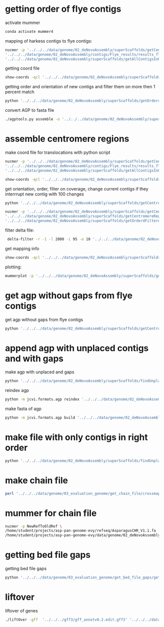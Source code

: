 # getting order of flye contigs
activate mummer
```bash
conda activate mummer4
```

mapping of harkess contigs to flye contigs:
```bash
nucmer -p '../../../data/genome/02_deNovoAssembly/superScaffolds/getCentromereRegions/ContigsToRefseq' \
'../../../data/genome/02_deNovoAssembly/contigs/Flye_results/results_flye_V1_GoodOutput/30-contigger/contigs.fasta' -l 200 -c 100 \
'../../../data/genome/02_deNovoAssembly/superScaffolds/getAllContigsInOldRefseq/AllCurrentContigs.fa'
```

getting coord file
```bash
show-coords -qcl '../../../data/genome/02_deNovoAssembly/superScaffolds/getCentromereRegions/ContigsToRefseq.delta' > '../../../data/genome/02_deNovoAssembly/superScaffolds/getCentromereRegions/ContigsToRefseq.coord'
```

getting order and orientation of new contigs and filter them on more then 1 percent match
```bash
python '../../../data/genome/02_deNovoAssembly/superScaffolds/getOrderdFilteredContigs/ContigsOrderedFilteredToRefseq/getOrderedContigs.py'
```

convert AGP to fasta file
```bash
./agptools.py assemble -o '../../../data/genome/02_deNovoAssembly/superScaffolds/getOrderdFilteredContigs/ContigsOrderedFilteredToRefseq/ContigsOrderedFilteredToRefseqContigs.fa' '../../../data/genome/02_deNovoAssembly/contigs/Flye_results/results_flye_V1_GoodOutput/30-contigger/contigs.fasta' '../../../data/genome/02_deNovoAssembly/superScaffolds/getOrderdFilteredContigs/ContigsOrderedFilteredToRefseq/ContigsOrderedFilteredToRefseqContigs.agp'
```

# assemble centromere regions
make coord file for translocations with python script
```bash
nucmer -p '../../../data/genome/02_deNovoAssembly/superScaffolds/getCentromereRegionsContigsToRefseq' \
'../../../data/genome/02_deNovoAssembly/contigs/Flye_results/results_flye_V1_GoodOutput/30-contigger/contigs.fasta' -l 200 -c 100 \
'../../../data/genome/02_deNovoAssembly/superScaffolds/getAllContigsInOldRefseq/AllCurrentContigs.fa'
```

```bash
show-coords -qcl '../../../data/genome/02_deNovoAssembly/superScaffolds/getCentromereRegions/ContigsToRefseq.delta' > '../../../data/genome/02_deNovoAssembly/superScaffolds/getCentromereRegions/ContigsToRefseq.coord'
```

get orientation, order, filter on coverage, change current contigs if they interrrupt new contig with 100 changes
```bash
python '../../../data/genome/02_deNovoAssembly/superScaffolds/getCentromereRegions/getOrderHarkessContigsInCentromere.py'
```

```bash
nucmer -p '../../../data/genome/02_deNovoAssembly/superScaffolds/getCentromereRegions/100Verplaatsingen/ContigsOrderedFilteredToRefseqV2WithGroupedCentromeres' \
'../../../data/genome/02_deNovoAssembly/superScaffolds/getCentromereRegions/juiste_volgorde_MPDIs_100verplaatsingen.fasta' -l 200 -c 100 \
'../../../data/genome/02_deNovoAssembly/superScaffolds/getOrderdFilteredContigs/ContigsOrderedFilteredToRefseq/ContigsOrderedFilteredToRefseqContigs.fa'
```

filter delta file:
```bash
 delta-filter -r -1 -l 2000 -i 95 -o 10 '../../../data/genome/02_deNovoAssembly/superScaffolds/getCentromereRegions/100Verplaatsingen/ContigsOrderedFilteredToRefseqV2WithGroupedCentromeres.delta'  > '../../../data/genome/02_deNovoAssembly/superScaffolds/getCentromereRegions/100Verplaatsingen/ContigsOrderedFilteredToRefseqV2WithGroupedCentromeres.filtered.delta' 
  ```

get mapping info
```bash
show-coords -qcl '../../../data/genome/02_deNovoAssembly/superScaffolds/getCentromereRegions/100Verplaatsingen/ContigsOrderedFilteredToRefseqV2WithGroupedCentromeres.delta'  > '../../../data/genome/02_deNovoAssembly/superScaffolds/getCentromereRegions/100Verplaatsingen/ContigsOrderedFilteredToRefseqV2WithGroupedCentromeres.coord' 
```

plotting:
```bash
mummerplot -p '../../../data/genome/02_deNovoAssembly/superScaffolds/getCentromereRegions/100Verplaatsingen/ContigsOrderedFilteredToRefseqV2WithGroupedCentromeres'  '../../../data/genome/02_deNovoAssembly/superScaffolds/getCentromereRegions/100Verplaatsingen/ContigsOrderedFilteredToRefseqV2WithGroupedCentromeres.filtered.delta' 
```

# get agp without gaps from flye contigs 
get agp without gaps from flye contigs
```bash
python '../../../data/genome/02_deNovoAssembly/superScaffolds/getCentromereRegions/makeAgpFromCoord.py'
```

# append agp with unplaced contigs and with gaps
make agp with unplaced and gaps
```bash
python '../../../data/genome/02_deNovoAssembly/superScaffolds/findUnplaced/findUnplaced.py'
```

reindex agp
```bash
python -m jcvi.formats.agp reindex '../../../data/genome/02_deNovoAssembly/superScaffolds/findUnplaced/100verplaatsingenWithUnplaced.agp'
```

make fasta of agp  
```bash
python -m jcvi.formats.agp build '../../../data/genome/02_deNovoAssembly/superScaffolds/findUnplaced/100verplaatsingenWithUnplaced.reindexed.agp' '../../../data/genome/02_deNovoAssembly/superScaffolds/getOrderdFilteredContigs/ContigsOrderedFilteredToRefseq/ContigsOrderedFilteredToRefseqContigs.fa' '../../../data/genome/02_deNovoAssembly/superScaffolds/findUnplaced/100verplaatsingenMetUnplaced.fa'
```

# make file with only contigs in right order
```bash
python '../../../data/genome/02_deNovoAssembly/superScaffolds/findUnplaced/getContigsInOrder.py'
```

# make chain file
```bash
perl '../../../data/genome/03_evaluation_genome/get_chain_file/crossmap_delta_to_chain.pl' --fwd_out '../../../data/genome/03_evaluation_genome/get_chain_file/forward.chain' --rev_out '../../../data/genome/03_evaluation_genome/get_chain_file/reverse.chain' '../../../data/genome/03_evaluation_genome/sequence_old_genome/NewRefToOldRef.delta'
```

# mummer for chain file
```bash
nucmer -p NewRefToOldRef \
/home/student/projects/asp-pan-genome-evy/refseq/AsparagusCHR_V1.1.fa -l 50 -c 100 \
/home/student/projects/asp-pan-genome-evy/data/genome/02_deNovoAssembly/superScaffolds/findUnplaced/100verplaatsingenMetUnplaced.fa
```

# getting bed file gaps
getting bed file gaps
```bash
python '../../../data/genome/03_evaluation_genome/get_bed_file_gaps/get_bed_gaps.py' '../../../data/genome/02_deNovoAssembly/superScaffolds/findUnplaced/100verplaatsingenMetUnplaced.fa'
```
 
# liftover
liftover of genes
```bash
./liftOver -gff  '../../../gff3/gff_annotv0.2.edit.gff3' '../../../data/genome/03_evaluation_genome/get_chain_file/forward.chain' '../../../data/genome/03_evaluation_genome/get_chain_file/liftOver/genomeEvy.gff3' '../../../data/genome/03_evaluation_genome/get_chain_file/liftOver/unmapped'
```